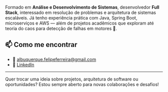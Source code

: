 Formado em **Análise e Desenvolvimento de Sistemas**, desenvolvedor **Full Stack**, interessado em resolução de problemas e arquitetura de sistemas escaláveis. Já tenho experiência prática com Java, Spring Boot, microserviços e AWS — além de projetos acadêmicos que exploram até teoria do caos para detecção de falhas em motores 🚀.


## 📫 Como me encontrar
- 📧 albuquerque.felipeferreira@gmail.com
- 🔗 [LinkedIn](https://www.linkedin.com/in/felipealvesalbuquerque)

---

Quer trocar uma ideia sobre projetos, arquitetura de software ou oportunidades? Estou sempre aberto para novas colaborações e desafios!

